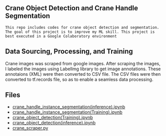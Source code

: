 ## Crane Object Detection and Crane Handle Segmentation
`This repo includes codes for crane object detection and segmentation. The goal of this project is to improve my ML skill. This project is best executed in a Google Colaboratory environment`

## Data Sourcing, Processing, and Training

Crane images was scraped from google images. After scraping the images, I labeled the images using LabelImg library to get image annotations. These annotaions (XML) were then converted to CSV file. The CSV files were then converted to tf.records file, so as to enable a seamless data processing.

## Files
- [crane_handle_instance_segmentation(inference).ipynb]()
- [crane_handle_instance_segmentation(Training).ipynb]()
- [crane_object_detection(Training).ipynb]()
- [crane_object_detection(inference).ipynb]()
- [crane_scraper.py]()